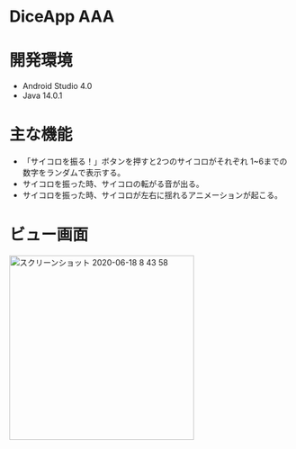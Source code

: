 # DiceApp AAA

# 開発環境
* Android Studio 4.0
* Java 14.0.1

# 主な機能
* 「サイコロを振る！」ボタンを押すと2つのサイコロがそれぞれ
   1~6までの数字をランダムで表示する。
*  サイコロを振った時、サイコロの転がる音が出る。
*  サイコロを振った時、サイコロが左右に揺れるアニメーションが起こる。

# ビュー画面
<img width="328" alt="スクリーンショット 2020-06-18 8 43 58" src="https://user-images.githubusercontent.com/49052894/84961667-dbfbf500-b13f-11ea-84c0-ecc84276fc91.png">
